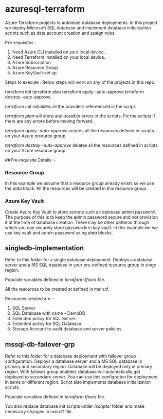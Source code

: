 # azuresql-terraform
Azure Terraform projects to automate database deployments. In this project we deploy Microsoft SQL database and implement database initialization scripts such as data account creation and assign roles.

Pre-requisites :
1. Need Azure CLI installed on your local device.
2. Need Terraform installed on your local device.
3. Azure Subscription
4. Azure Resource Group
5. Azure KeyVault set up

Steps to execute :
 Below steps will work on any of the projects in this repo.

 terraform init
 terraform plan
 terraform apply -auto-approve
 terraform destroy -auto-approve

<i>terraform init</i> initializes all the providers refereenced in the script.

<i>terraform plan</i> will show any possible errors in the scripts. Fix the scripts if there are any errors before moving forward.

<i>terraform apply -auto-approve</i> creates all the resources defined in scripts on your Azure resource group.

<i>terraform destroy -auto-approve</i> deletes all the resources defined in scripts on your Azure resource group.

##Pre-requisite Details :-
### Resource Group
In this example we assume that a resource group already exists so we use the <i>data</i> block. All the resources will be created in this resource group. 

### Azure Key Vault
Create Azure Key Vault to store secrets such as database admin password. The purpose of this is to keep the admin password secure and not provision it at the time of database creation. There may be other patterns through which you can securely store passwords in kay vault. In this example we we use key vault and admin password using <i>data</i> blocks.

## singledb-implementation
Refer to this folder for a single database deployment. Deploys a database server and a MS SQL database in your pre-defined resource group in singe region.

Populate variables defined in <i>terraform.tfvars</i> file.

All the resources to be created at defined in main.tf.

Resources created are :-
1. SQL Server
2. SQL Database with name - DemoDB
3. Extended policy for SQL Server.
4. Extended policy for SQL Database
5. Storage Account to audit database and server policies.

## mssql-db-failover-grp
Refer to this folder for a database deployment with failover group configuration. Deploys a database server and a MS SQL database in primary and secondary region. Database will be deployed only in primary region. With failover group enabled, database will automatically get deployed to secondary server. You can use this configration for deployment in same or different region. Script also implements database initialization scripts.

Populate variables defined in <i>terraform.tfvars</i> file.

You also replace database init scripts under */scripts/* folder and make necessary changes in main.tf file.